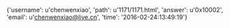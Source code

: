 {'username': u'chenwenxiao', 'path': u'1171/1171.html', 'answer': u'0x10002', 'email': u'chenwenxiao@live.cn', 'time': '2016-02-24:13:49:19'}